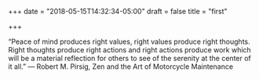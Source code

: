 +++
date = "2018-05-15T14:32:34-05:00"
draft = false
title = "first"

+++

“Peace of mind produces right values, right values produce right thoughts. Right thoughts produce right actions and right actions produce work which will be a material reflection for others to see of the serenity at the center of it all.”
― Robert M. Pirsig, Zen and the Art of Motorcycle Maintenance
